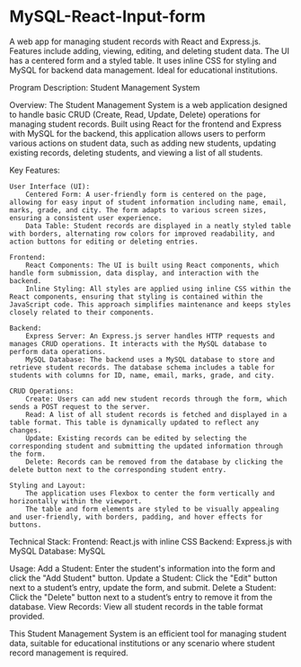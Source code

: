 # MySQL-React-Input-form
A web app for managing student records with React and Express.js. Features include adding, viewing, editing, and deleting student data. The UI has a centered form and a styled table. It uses inline CSS for styling and MySQL for backend data management. Ideal for educational institutions.


Program Description: Student Management System

Overview:
    The Student Management System is a web application designed to handle basic CRUD (Create, Read, Update, Delete) operations for managing student records. Built using React for the frontend and Express with MySQL for the backend, this application allows users to perform various actions on student data, such as adding new students, updating existing records, deleting students, and viewing a list of all students.

Key Features:

    User Interface (UI):
        Centered Form: A user-friendly form is centered on the page, allowing for easy input of student information including name, email, marks, grade, and city. The form adapts to various screen sizes, ensuring a consistent user experience.
        Data Table: Student records are displayed in a neatly styled table with borders, alternating row colors for improved readability, and action buttons for editing or deleting entries.

    Frontend:
        React Components: The UI is built using React components, which handle form submission, data display, and interaction with the backend.
        Inline Styling: All styles are applied using inline CSS within the React components, ensuring that styling is contained within the JavaScript code. This approach simplifies maintenance and keeps styles closely related to their components.

    Backend:
        Express Server: An Express.js server handles HTTP requests and manages CRUD operations. It interacts with the MySQL database to perform data operations.
        MySQL Database: The backend uses a MySQL database to store and retrieve student records. The database schema includes a table for students with columns for ID, name, email, marks, grade, and city.

    CRUD Operations:
        Create: Users can add new student records through the form, which sends a POST request to the server.
        Read: A list of all student records is fetched and displayed in a table format. This table is dynamically updated to reflect any changes.
        Update: Existing records can be edited by selecting the corresponding student and submitting the updated information through the form.
        Delete: Records can be removed from the database by clicking the delete button next to the corresponding student entry.

    Styling and Layout:
        The application uses Flexbox to center the form vertically and horizontally within the viewport.
        The table and form elements are styled to be visually appealing and user-friendly, with borders, padding, and hover effects for buttons.

Technical Stack:
    Frontend: React.js with inline CSS
    Backend: Express.js with MySQL
    Database: MySQL

Usage:
    Add a Student: Enter the student's information into the form and click the "Add Student" button.
    Update a Student: Click the "Edit" button next to a student’s entry, update the form, and submit.
    Delete a Student: Click the "Delete" button next to a student’s entry to remove it from the database.
    View Records: View all student records in the table format provided.

This Student Management System is an efficient tool for managing student data, suitable for educational institutions or any scenario where student record management is required.

